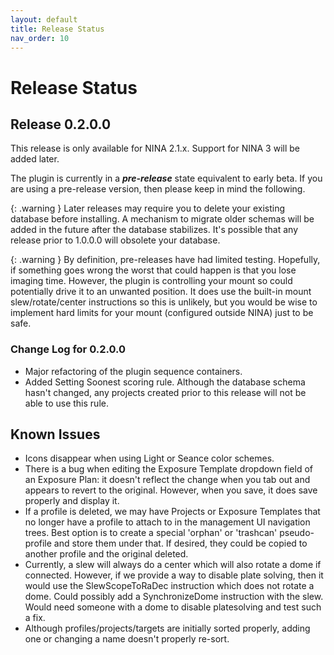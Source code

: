 ```yaml
---
layout: default
title: Release Status
nav_order: 10
---
```


# Release Status

## Release 0.2.0.0

This release is only available for NINA 2.1.x.  Support for NINA 3 will be added later.

The plugin is currently in a **_pre-release_** state equivalent to early beta.  If you are using a pre-release version, then please keep in mind the following.

{: .warning }
Later releases may require you to delete your existing database before installing.  A mechanism to migrate older schemas will be added in the future after the database stabilizes.  It's possible that any release prior to 1.0.0.0 will obsolete your database.

{: .warning }
By definition, pre-releases have had limited testing.  Hopefully, if something goes wrong the worst that could happen is that you lose imaging time.  However, the plugin is controlling your mount so could potentially drive it to an unwanted position.  It does use the built-in mount slew/rotate/center instructions so this is unlikely, but you would be wise to implement hard limits for your mount (configured outside NINA) just to be safe.

### Change Log for 0.2.0.0

* Major refactoring of the plugin sequence containers.
* Added Setting Soonest scoring rule.  Although the database schema hasn't changed, any projects created prior to this release will not be able to use this rule.

## Known Issues

- Icons disappear when using Light or Seance color schemes.
- There is a bug when editing the Exposure Template dropdown field of an Exposure Plan: it doesn't reflect the change when you tab out and appears to revert to the original.  However, when you save, it does save properly and display it.
- If a profile is deleted, we may have Projects or Exposure Templates that no longer have a profile to attach to in the management UI navigation trees.  Best option is to create a special 'orphan' or 'trashcan' pseudo-profile and store them under that.  If desired, they could be copied to another profile and the original deleted.
- Currently, a slew will always do a center which will also rotate a dome if connected.  However, if we provide a way to disable plate solving, then it would use the SlewScopeToRaDec instruction which does not rotate a dome.  Could possibly add a SynchronizeDome instruction with the slew.  Would need someone with a dome to disable platesolving and test such a fix.
- Although profiles/projects/targets are initially sorted properly, adding one or changing a name doesn't properly re-sort.

